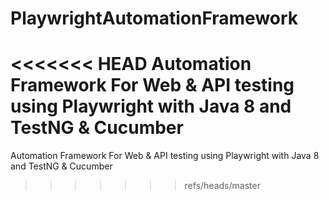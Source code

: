 # PlaywrightAutomationFramework
<<<<<<< HEAD
Automation Framework For Web &amp; API testing using Playwright with Java 8 and TestNG &amp; Cucumber
=======
Automation Framework For Web &amp; API testing using Playwright with Java 8 and TestNG &amp; Cucumber
>>>>>>> refs/heads/master
